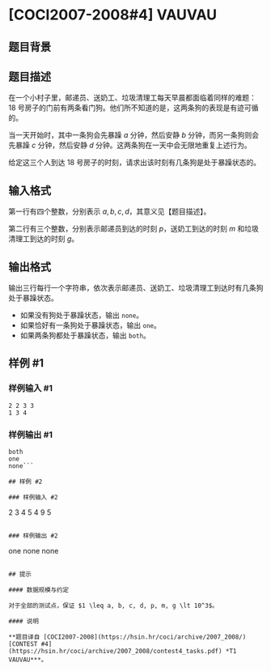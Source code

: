 # [COCI2007-2008#4] VAUVAU

## 题目背景



## 题目描述

在一个小村子里，邮递员、送奶工、垃圾清理工每天早晨都面临着同样的难题：18 号房子的门前有两条看门狗。他们所不知道的是，这两条狗的表现是有迹可循的。

当一天开始时，其中一条狗会先暴躁 $a$ 分钟，然后安静 $b$ 分钟，而另一条狗则会先暴躁 $c$ 分钟，然后安静 $d$ 分钟。这两条狗在一天中会无限地重复上述行为。

给定这三个人到达 18 号房子的时刻，请求出该时刻有几条狗是处于暴躁状态的。

## 输入格式

第一行有四个整数，分别表示 $a, b, c, d$，其意义见【题目描述】。

第二行有三个整数，分别表示邮递员到达的时刻 $p$，送奶工到达的时刻 $m$ 和垃圾清理工到达的时刻 $g$。

## 输出格式

输出三行每行一个字符串，依次表示邮递员、送奶工、垃圾清理工到达时有几条狗处于暴躁状态。

- 如果没有狗处于暴躁状态，输出 `none`。
- 如果恰好有一条狗处于暴躁状态，输出 `one`。
- 如果两条狗都处于暴躁状态，输出 `both`。

## 样例 #1

### 样例输入 #1
```
2 2 3 3
1 3 4
```

### 样例输出 #1

```
both
one
none```

## 样例 #2

### 样例输入 #2
```
2 3 4 5
4 9 5
```

### 样例输出 #2

```
one
none
none
```

## 提示

#### 数据规模与约定

对于全部的测试点，保证 $1 \leq a, b, c, d, p, m, g \lt 10^3$。

#### 说明

**题目译自 [COCI2007-2008](https://hsin.hr/coci/archive/2007_2008/) [CONTEST #4](https://hsin.hr/coci/archive/2007_2008/contest4_tasks.pdf) *T1  VAUVAU***。
